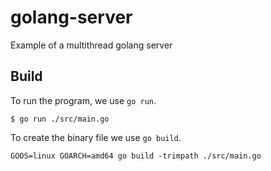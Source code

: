 # golang-server
Example of a multithread golang server

## Build

To run the program, we use `go run`.
	
```golang
$ go run ./src/main.go
```

To create the binary file we use `go build`.

```golang
GOOS=linux GOARCH=amd64 go build -trimpath ./src/main.go
```

